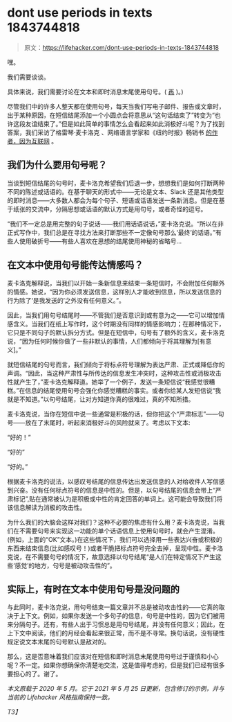 # dont use periods in texts 1843744818

> 原文：<https://lifehacker.com/dont-use-periods-in-texts-1843744818>

嘿。

我们需要谈谈。



具体来说，我们需要讨论在文本和即时消息末尾使用句号。( [再](https://twitter.com/i/events/1396841076070264836) )。)

尽管我们中的许多人整天都在使用句号，每天当我们写电子邮件、报告或文章时，出于某种原因，在短信结尾添加一个小圆点会将意思从“这句话结束了”转变为“也许这段友谊结束了。”但是如此简单的事情怎么会看起来如此消极好斗呢？为了找到答案，我们采访了格雷琴·麦卡洛克 、网络语言学家和《纽约时报》畅销书 [的作者，因为互联网](https://www.penguinrandomhouse.com/books/540664/because-internet-by-gretchen-mcculloch/9780525626169/) 。

## 我们为什么要用句号呢？

当谈到短信结尾的句号时，麦卡洛克希望我们后退一步，想想我们是如何打断两种不同的陈述或话语的。在基于聊天的形式中——无论是文本、Slack 还是其他类型的即时消息——大多数人都会为每个句子、短语或话语发送一条新消息。但是在基于纸张的交流中，分隔思想或话语的默认方式是用句号，或者奇怪的逗号。

“我们不一定总是用完整的句子说话——我们用话语说话，”麦卡洛克说。“所以在非正式写作中，我们总是在寻找方法来打断那些不一定像句号那么‘最终’的话语。”有些人使用破折号——有些人喜欢在思想的结尾使用神秘的省略号…



## 在文本中使用句号能传达情感吗？

麦卡洛克解释说，当我们以开始一条新信息来结束一条短信时，不会附加任何额外的情感。她说，“因为你必须发送信息，这样别人才能收到信息，所以发送信息的行为除了‘是我发送的’之外没有任何意义。”。

因此，当我们用句号结尾时——不管我们是否意识到或有意为之——它可以增加情感含义。当我们在纸上写作时，这个时期没有同样的情感影响力；在那种情况下，它只是不同句子的默认拆分方式。但是在短信中，句号有了额外的含义，麦卡洛克说，“因为任何时候你做了一些非默认的事情，人们都倾向于将其理解为[有意义]。”

就短信结尾的句号而言，我们倾向于将标点符号理解为表达严肃、正式或降低你的声调。“因此，当这种严肃性与所传达的信息发生冲突时，这种攻击性或消极攻击性就产生了，”麦卡洛克解释道。她举了一个例子，发送一条短信说“我感觉很糟糕。”在信息的结尾使用句号会强化你感觉糟糕的事实。或者你给某人发短信说“我就是不知道。”以句号结尾，让对方知道你真的很难过，真的不知所措。



麦卡洛克说，当你在短信中说一些通常是积极的话，但你把这个“严肃标志”——句号——放在了末尾时，听起来消极好斗的风险就来了。考虑以下文本:

“好的！”

“好的”

“好的。”



根据麦卡洛克的说法，以感叹号结尾的信息传达出发送信息的人对给收件人写信感到兴奋。没有任何标点符号的信息是中性的。但是，以句号结尾的信息会带上“严肃标记”,贴在通常被认为是积极或中性的肯定回答的单词上。这可能会导致我们将该信息解读为消极的攻击性。

为什么我们的大脑会这样对我们？这种不必要的焦虑有什么用？麦卡洛克说，当我们在不需要句号来实现这一功能的单个话语信息上使用句号时，就会产生混淆。(例如，上面的“OK”文本。)在这些情况下，我们可以选择用一些表达兴奋或积极的东西来结束信息(比如感叹号！)或者干脆把标点符号完全去掉，呈现中性。麦卡洛克说，在不需要句号的情况下，故意选择以句号结尾“是人们在特定情况下产生这些‘感觉’的地方，句号是被动攻击性的”。

## 实际上，有时在文本中使用句号是没问题的

与此同时，麦卡洛克说，用句号结束一篇文章并不总是被动攻击性的——它真的取决于上下文。例如，如果你发送一个多句子的信息，句号是中性的，因为它们被用来分隔句子。还有，有些人出于习惯总是用句号结尾，并没有任何意义；因此，在上下文中阅读，他们的月经会看起来很正常，而不是不寻常。换句话说，没有硬性规定说文本末尾的句号默认是敌对的。



那么，这是否意味着我们应该对在短信和即时消息末尾使用句号过于谨慎和小心呢？不一定。如果你想确保你清楚地交流，这是值得考虑的，但是我们已经有很多要担心的了。谢了。

*本文原载于 2020 年 5 月。它于 2021 年 5 月 25 日更新，包含修订的示例，并与当前的 Lifehacker 风格指南保持一致。*

 *T3】*